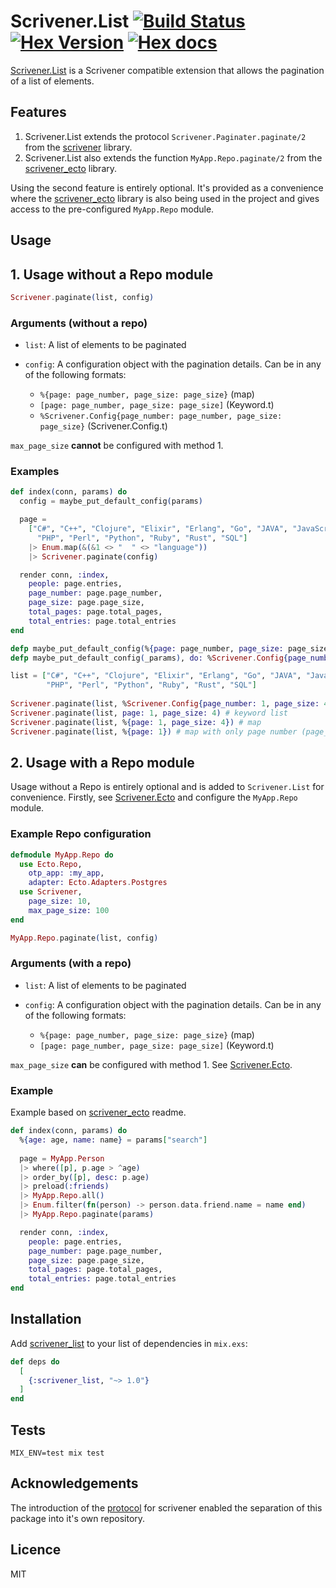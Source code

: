 # Scrivener.List [![Build Status](https://travis-ci.org/stephenmoloney/scrivener_list.svg)](https://travis-ci.org/stephenmoloney/scrivener_list) [![Hex Version](http://img.shields.io/hexpm/v/scrivener_list.svg?style=flat)](https://hex.pm/packages/scrivener_list) [![Hex docs](http://img.shields.io/badge/hex.pm-docs-green.svg?style=flat)](https://hexdocs.pm/scrivener_list)

[Scrivener.List](https://hex.pm/packages/scrivener_list) is a Scrivener compatible extension that
allows the pagination of a list of elements.

## Features 

1.  Scrivener.List extends the protocol `Scrivener.Paginater.paginate/2` from the [scrivener](https://github.com/drewolson/scrivener) library.
1.  Scrivener.List also extends the function `MyApp.Repo.paginate/2` from the [scrivener_ecto](https://github.com/drewolson/scrivener_ecto) library.
    
Using the second feature is entirely optional. It's provided as a convenience where the [scrivener_ecto](https://github.com/drewolson/scrivener_ecto)
library is also being used in the project and gives access to the
pre-configured `MyApp.Repo` module.

## Usage

## 1. Usage without a Repo module 

```elixir
Scrivener.paginate(list, config)
```

### Arguments (without a repo)

-   ```list```: A list of elements to be paginated

-   ```config```: A configuration object with the pagination details.
    Can be in any of the following formats:
    -   ```%{page: page_number, page_size: page_size}``` (map)
    -   ```[page: page_number, page_size: page_size]``` (Keyword.t)
    -   ```%Scrivener.Config{page_number: page_number, page_size: page_size}``` (Scrivener.Config.t)

`max_page_size` **cannot** be configured with method 1.

### Examples

```elixir
def index(conn, params) do
  config = maybe_put_default_config(params)

  page = 
    ["C#", "C++", "Clojure", "Elixir", "Erlang", "Go", "JAVA", "JavaScript", "Lisp",
      "PHP", "Perl", "Python", "Ruby", "Rust", "SQL"]
    |> Enum.map(&(&1 <> "  " <> "language"))
    |> Scrivener.paginate(config)

  render conn, :index,
    people: page.entries,
    page_number: page.page_number,
    page_size: page.page_size,
    total_pages: page.total_pages,
    total_entries: page.total_entries
end

defp maybe_put_default_config(%{page: page_number, page_size: page_size} = params), do: params
defp maybe_put_default_config(_params), do: %Scrivener.Config{page_number: 1, page_size: 10}
```

```elixir
list = ["C#", "C++", "Clojure", "Elixir", "Erlang", "Go", "JAVA", "JavaScript", "Lisp",
        "PHP", "Perl", "Python", "Ruby", "Rust", "SQL"]
        
Scrivener.paginate(list, %Scrivener.Config{page_number: 1, page_size: 4}) # %Scrivener.Config{}
Scrivener.paginate(list, page: 1, page_size: 4) # keyword list
Scrivener.paginate(list, %{page: 1, page_size: 4}) # map
Scrivener.paginate(list, %{page: 1}) # map with only page number (page_size defaults to 10)
```

## 2. Usage with a Repo module

Usage without a Repo is entirely optional and is added to `Scrivener.List` for convenience. 
Firstly, see [Scrivener.Ecto](https://github.com/drewolson/scrivener_ecto) and configure the `MyApp.Repo` module.

### Example Repo configuration

```elixir
defmodule MyApp.Repo do
  use Ecto.Repo,
    otp_app: :my_app,
    adapter: Ecto.Adapters.Postgres
  use Scrivener,
    page_size: 10,
    max_page_size: 100
end
```

```elixir
MyApp.Repo.paginate(list, config)
```

### Arguments (with a repo)

-   ```list```: A list of elements to be paginated

-   ```config```: A configuration object with the pagination details.
    Can be in any of the following formats:
    -   ```%{page: page_number, page_size: page_size}``` (map)
    -   ```[page: page_number, page_size: page_size]``` (Keyword.t)

`max_page_size` **can** be configured with method 1. See [Scrivener.Ecto](https://github.com/drewolson/scrivener_ecto).

### Example

Example based on [scrivener_ecto](https://github.com/drewolson/scrivener_ecto) readme.

```elixir
def index(conn, params) do
  %{age: age, name: name} = params["search"] 
  
  page = MyApp.Person
  |> where([p], p.age > ^age)
  |> order_by([p], desc: p.age)
  |> preload(:friends)
  |> MyApp.Repo.all()
  |> Enum.filter(fn(person) -> person.data.friend.name = name end)
  |> MyApp.Repo.paginate(params)

  render conn, :index,
    people: page.entries,
    page_number: page.page_number,
    page_size: page.page_size,
    total_pages: page.total_pages,
    total_entries: page.total_entries
end
```

## Installation

Add [scrivener_list](https://hex.pm/packages/scrivener_list) to your list of dependencies in `mix.exs`:

```elixir
def deps do
  [
    {:scrivener_list, "~> 1.0"}
  ]
end
```

## Tests

```shell
MIX_ENV=test mix test
```

## Acknowledgements

The introduction of the [protocol](http://blog.drewolson.org/extensible-design-with-protocols/)
for scrivener enabled the separation of this package into it's own
repository.

## Licence

MIT
